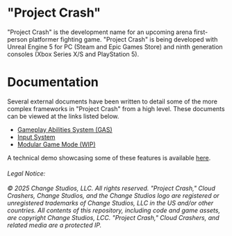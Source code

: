 # "Project Crash"
"Project Crash" is the development name for an upcoming arena first-person platformer fighting game. "Project Crash" is being developed with Unreal Engine 5 for PC (Steam and Epic Games Store) and ninth generation consoles (Xbox Series X/S and PlayStation 5).

# Documentation
Several external documents have been written to detail some of the more complex frameworks in "Project Crash" from a high level. These documents can be viewed at the links listed below.

* [Gameplay Abilities System (GAS)](https://docs.google.com/document/d/1BSkc9kgwZd3VlKbZSo5VpNGknWj3YKsn9xwcWroMYqA/edit?usp=sharing)
* [Input System](https://docs.google.com/document/d/1FKrdgqlygmAeED8yWPM5JkIU46k4OLQpI_tIjP9rxyo/edit?usp=sharing)
* [Modular Game Mode (WIP)](https://docs.google.com/document/d/1Eq1ebPx65DhRCjIHeh0O1kCMEx1oCepu6Uy32sMJgCI/edit?usp=sharing)

A technical demo showcasing some of these features is available [here](https://www.youtube.com/watch?v=vdXE34esnME).

<h6>Legal Notice:
<br></br>
© 2025 Change Studios, LLC. All rights reserved. "Project Crash," Cloud Crashers, Change Studios, and the Change Studios logo are registered or unregistered trademarks of Change Studios, LLC in the US and/or other countries. All contents of this repository, including code and game assets, are copyright Change Studios, LCC. "Project Crash," Cloud Crashers, and related media are a protected IP.</h6>
